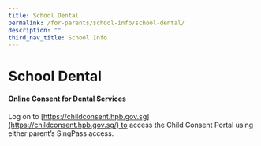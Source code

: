 ```yaml
---
title: School Dental
permalink: /for-parents/school-info/school-dental/
description: ""
third_nav_title: School Info
---
```

# School Dental

#### Online Consent for Dental Services

Log on to [https://childconsent.hpb.gov.sg](https://childconsent.hpb.gov.sg/) to access the Child Consent Portal using either parent’s SingPass access.